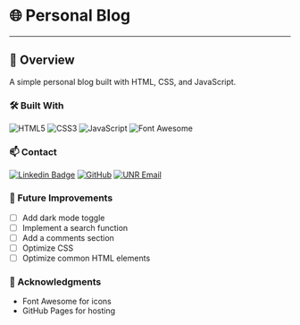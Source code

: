 # 🌐 Personal Blog
---
## 🎨 Overview
A simple personal blog built with HTML, CSS, and JavaScript.

### 🛠️ Built With
![HTML5](https://img.shields.io/badge/HTML5-E34F26?style=flat&logo=html5&logoColor=white)
![CSS3](https://img.shields.io/badge/CSS3-1572B6?style=flat&logo=css3&logoColor=white)
![JavaScript](https://img.shields.io/badge/JavaScript-F7DF1E?style=flat&logo=javascript&logoColor=black)
![Font Awesome](https://img.shields.io/badge/Font_Awesome-528DD7?style=flat&logo=font-awesome&logoColor=white)

### 📫 Contact
[![Linkedin Badge](https://img.shields.io/badge/-LinkedIn-blue?style=flat&logo=Linkedin&logoColor=white&link=https://www.linkedin.com/in/russellwhicks/)](https://www.linkedin.com/in/russellwhicks/)
[![GitHub](https://img.shields.io/badge/-GitHub-181717?style=flat&logo=github&link=https://github.com/yourusername)](https://github.com/yourusername)
[![UNR Email](https://img.shields.io/badge/Outlook-0078D4?style=flat&logo=microsoft-outlook&logoColor=white&link=mailto:russellh@unr.edu)](mailto:russellh@unr.edu)

### 🚧 Future Improvements
- [ ] Add dark mode toggle
- [ ] Implement a search function
- [ ] Add a comments section
- [ ] Optimize CSS
- [ ] Optimize common HTML elements

### 🙏 Acknowledgments
- Font Awesome for icons
- GitHub Pages for hosting
